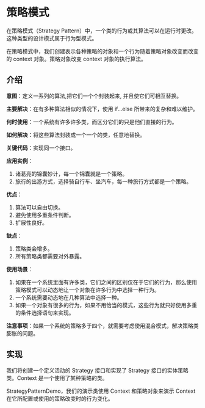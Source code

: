 # 策略模式

在策略模式（Strategy Pattern）中，一个类的行为或其算法可以在运行时更改。这种类型的设计模式属于行为型模式。

在策略模式中，我们创建表示各种策略的对象和一个行为随着策略对象改变而改变的 context 对象。策略对象改变 context 对象的执行算法。

## 介绍

__意图__：定义一系列的算法,把它们一个个封装起来, 并且使它们可相互替换。

__主要解决__：在有多种算法相似的情况下，使用 if...else 所带来的复杂和难以维护。

__何时使用__：一个系统有许多许多类，而区分它们的只是他们直接的行为。

__如何解决__：将这些算法封装成一个一个的类，任意地替换。

__关键代码__：实现同一个接口。

__应用实例__：

1. 诸葛亮的锦囊妙计，每一个锦囊就是一个策略。
2. 旅行的出游方式，选择骑自行车、坐汽车，每一种旅行方式都是一个策略。

__优点__：

1. 算法可以自由切换。
2. 避免使用多重条件判断。
3. 扩展性良好。

__缺点__：

1. 策略类会增多。
2. 所有策略类都需要对外暴露。

__使用场景__：

1. 如果在一个系统里面有许多类，它们之间的区别仅在于它们的行为，那么使用策略模式可以动态地让一个对象在许多行为中选择一种行为。
2. 一个系统需要动态地在几种算法中选择一种。
3. 如果一个对象有很多的行为，如果不用恰当的模式，这些行为就只好使用多重的条件选择语句来实现。

__注意事项__：如果一个系统的策略多于四个，就需要考虑使用混合模式，解决策略类膨胀的问题。

## 实现

我们将创建一个定义活动的 Strategy 接口和实现了 Strategy 接口的实体策略类。Context 是一个使用了某种策略的类。

StrategyPatternDemo，我们的演示类使用 Context 和策略对象来演示 Context 在它所配置或使用的策略改变时的行为变化。
